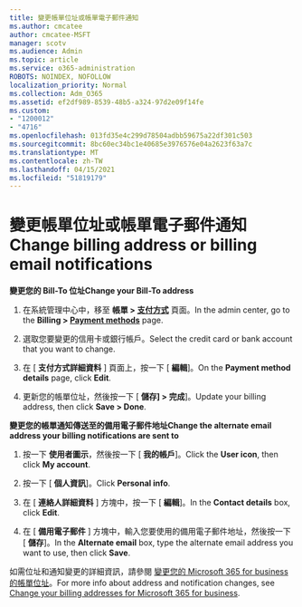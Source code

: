 ```yaml
---
title: 變更帳單位址或帳單電子郵件通知
ms.author: cmcatee
author: cmcatee-MSFT
manager: scotv
ms.audience: Admin
ms.topic: article
ms.service: o365-administration
ROBOTS: NOINDEX, NOFOLLOW
localization_priority: Normal
ms.collection: Adm_O365
ms.assetid: ef2df989-8539-48b5-a324-97d2e09f14fe
ms.custom:
- "1200012"
- "4716"
ms.openlocfilehash: 013fd35e4c299d78504adbb59675a22df301c503
ms.sourcegitcommit: 8bc60ec34bc1e40685e3976576e04a2623f63a7c
ms.translationtype: MT
ms.contentlocale: zh-TW
ms.lasthandoff: 04/15/2021
ms.locfileid: "51819179"
---
```

# <a name="change-billing-address-or-billing-email-notifications"></a><span data-ttu-id="63e1e-102">變更帳單位址或帳單電子郵件通知</span><span class="sxs-lookup"><span data-stu-id="63e1e-102">Change billing address or billing email notifications</span></span>

<span data-ttu-id="63e1e-103">**變更您的 Bill-To 位址**</span><span class="sxs-lookup"><span data-stu-id="63e1e-103">**Change your Bill-To address**</span></span>

1. <span data-ttu-id="63e1e-104">在系統管理中心中，移至 **帳單 > [支付方式](https://go.microsoft.com/fwlink/p/?linkid=2018806)** 頁面。</span><span class="sxs-lookup"><span data-stu-id="63e1e-104">In the admin center, go to the **Billing > [Payment methods](https://go.microsoft.com/fwlink/p/?linkid=2018806)** page.</span></span>

2. <span data-ttu-id="63e1e-105">選取您要變更的信用卡或銀行帳戶。</span><span class="sxs-lookup"><span data-stu-id="63e1e-105">Select the credit card or bank account that you want to change.</span></span>

3. <span data-ttu-id="63e1e-106">在 [ **支付方式詳細資料** ] 頁面上，按一下 [ **編輯**]。</span><span class="sxs-lookup"><span data-stu-id="63e1e-106">On the **Payment method details** page, click **Edit**.</span></span>

4. <span data-ttu-id="63e1e-107">更新您的帳單位址，然後按一下 [ **儲存] > 完成**]。</span><span class="sxs-lookup"><span data-stu-id="63e1e-107">Update your billing address, then click **Save > Done**.</span></span>

<span data-ttu-id="63e1e-108">**變更您的帳單通知傳送至的備用電子郵件地址**</span><span class="sxs-lookup"><span data-stu-id="63e1e-108">**Change the alternate email address your billing notifications are sent to**</span></span> 

1. <span data-ttu-id="63e1e-109">按一下 **使用者圖示**，然後按一下 [ **我的帳戶**]。</span><span class="sxs-lookup"><span data-stu-id="63e1e-109">Click the **User icon**, then click **My account**.</span></span>

2. <span data-ttu-id="63e1e-110">按一下 [ **個人資訊**]。</span><span class="sxs-lookup"><span data-stu-id="63e1e-110">Click **Personal info**.</span></span>

3. <span data-ttu-id="63e1e-111">在 [ **連絡人詳細資料** ] 方塊中，按一下 [ **編輯**]。</span><span class="sxs-lookup"><span data-stu-id="63e1e-111">In the **Contact details** box, click **Edit**.</span></span>

4. <span data-ttu-id="63e1e-112">在 [ **備用電子郵件** ] 方塊中，輸入您要使用的備用電子郵件地址，然後按一下 [ **儲存**]。</span><span class="sxs-lookup"><span data-stu-id="63e1e-112">In the **Alternate email** box, type the alternate email address you want to use, then click **Save**.</span></span>

<span data-ttu-id="63e1e-113">如需位址和通知變更的詳細資訊，請參閱 [變更您的 Microsoft 365 for business 的帳單位址](https://docs.microsoft.com/microsoft-365/commerce/billing-and-payments/change-your-billing-addresses?view=o365-worldwide)。</span><span class="sxs-lookup"><span data-stu-id="63e1e-113">For more info about address and notification changes, see [Change your billing addresses for Microsoft 365 for business](https://docs.microsoft.com/microsoft-365/commerce/billing-and-payments/change-your-billing-addresses?view=o365-worldwide).</span></span>
